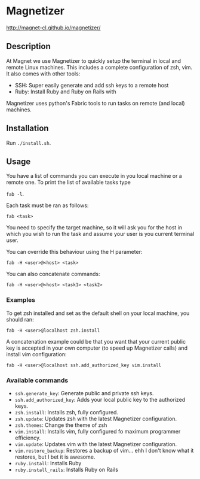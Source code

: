 # Magnetizer

http://magnet-cl.github.io/magnetizer/

## Description
At Magnet we use Magnetizer to quickly setup the terminal in local and remote Linux machines. This includes a complete configuration of zsh, vim.
It also comes with other tools:

* SSH: Super easily generate and add ssh keys to a remote host
* Ruby: Install Ruby and Ruby on Rails with 

Magnetizer uses python's Fabric tools to run tasks on remote (and local) machines.

## Installation

Run `./install.sh`.

## Usage
You have a list of commands you can execute in you local machine or a remote one. To print the list of available tasks type

`fab -l`.

Each task must be ran as follows:

`fab <task>`

You need to specify the target machine, so it will ask you for the host in which you wish to run the task and assume your user is you current terminal user.

You can override this behaviour using the H parameter:

`fab -H <user>@<host> <task>`

You can also concatenate commands:

`fab -H <user>@<host> <task1> <task2>`

### Examples
To get zsh installed and set as the default shell on your local machine, you should ran:

`fab -H <user>@localhost zsh.install `

A concatenation example could be that you want that your current public key is accepted in your own computer (to speed up Magnetizer calls) and install vim configuration:

`fab -H <user>@localhost ssh.add_authorized_key vim.install`

### Available commands

* `ssh.generate_key`: Generate public and private ssh keys.
* `ssh.add_authorized_key`: Adds your local public key to the authorized keys.
* `zsh.install`: Installs zsh, fully configured.
* `zsh.update`: Updates zsh with the latest Magnetizer configuration.
* `zsh.themes`: Change the theme of zsh
* `vim.install`: Installs vim, fully configured fo maximum programmer efficiency.
* `vim.update`: Updates vim with the latest Magnetizer configuration.
* `vim.restore_backup`: Restores a backup of vim... ehh I don't know what it restores, but I bet it is awesome.
* `ruby.install`: Installs Ruby
* `ruby.install_rails`: Installs Ruby on Rails
